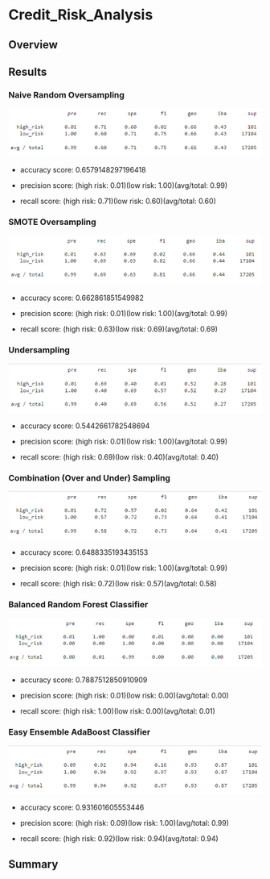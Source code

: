 # Credit_Risk_Analysis

## Overview


## Results

### Naive Random Oversampling
![](Resources/module18first.PNG)

* accuracy score: 0.6579148297196418

* precision score: (high risk: 0.01)(low risk: 1.00)(avg/total: 0.99) 

* recall score: (high risk: 0.71)(low risk: 0.60)(avg/total: 0.60) 


### SMOTE Oversampling
![](Resources/module18second.PNG)

* accuracy score: 0.662861851549982

* precision score: (high risk: 0.01)(low risk: 1.00)(avg/total: 0.99) 

* recall score: (high risk: 0.63)(low risk: 0.69)(avg/total: 0.69) 


### Undersampling
![](Resources/module18third.PNG)

* accuracy score: 0.5442661782548694

* precision score: (high risk: 0.01)(low risk: 1.00)(avg/total: 0.99) 

* recall score: (high risk: 0.69)(low risk: 0.40)(avg/total: 0.40) 


### Combination (Over and Under) Sampling
![](Resources/module18fourth.PNG)

* accuracy score: 0.6488335193435153

* precision score: (high risk: 0.01)(low risk: 1.00)(avg/total: 0.99) 

* recall score: (high risk: 0.72)(low risk: 0.57)(avg/total: 0.58) 


### Balanced Random Forest Classifier
![](Resources/module18fifth.PNG)

* accuracy score: 0.7887512850910909

* precision score: (high risk: 0.01)(low risk: 0.00)(avg/total: 0.00) 

* recall score: (high risk: 1.00)(low risk: 0.00)(avg/total: 0.01) 


### Easy Ensemble AdaBoost Classifier
![](Resources/module18sixth.PNG)

* accuracy score: 0.931601605553446

* precision score: (high risk: 0.09)(low risk: 1.00)(avg/total: 0.99) 

* recall score: (high risk: 0.92)(low risk: 0.94)(avg/total: 0.94) 


## Summary

